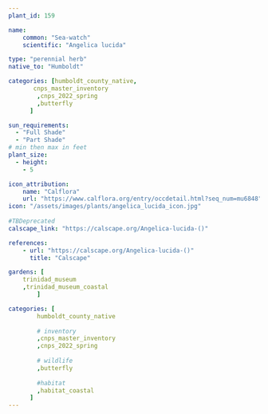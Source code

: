```yaml
---
plant_id: 159 

name: 
    common: "Sea-watch" 
    scientific: "Angelica lucida" 

type: "perennial herb"
native_to: "Humboldt"

categories: [humboldt_county_native,
       cnps_master_inventory
        ,cnps_2022_spring
        ,butterfly
      ]

sun_requirements:
  - "Full Shade"
  - "Part Shade"
# min then max in feet
plant_size:
  - height: 
    - 5 

icon_attribution: 
    name: "Calflora"
    url: "https://www.calflora.org/entry/occdetail.html?seq_num=mu6848"
icon: "/assets/images/plants/angelica_lucida_icon.jpg"
 
#TBDeprecated
calscape_link: "https://calscape.org/Angelica-lucida-()"

references:
    - url: "https://calscape.org/Angelica-lucida-()"
      title: "Calscape"

gardens: [ 
    trinidad_museum
    ,trinidad_museum_coastal
        ]

categories: [
        humboldt_county_native
        
        # inventory
        ,cnps_master_inventory
        ,cnps_2022_spring
        
        # wildlife
        ,butterfly
    
        #habitat
        ,habitat_coastal
      ]
---
```

